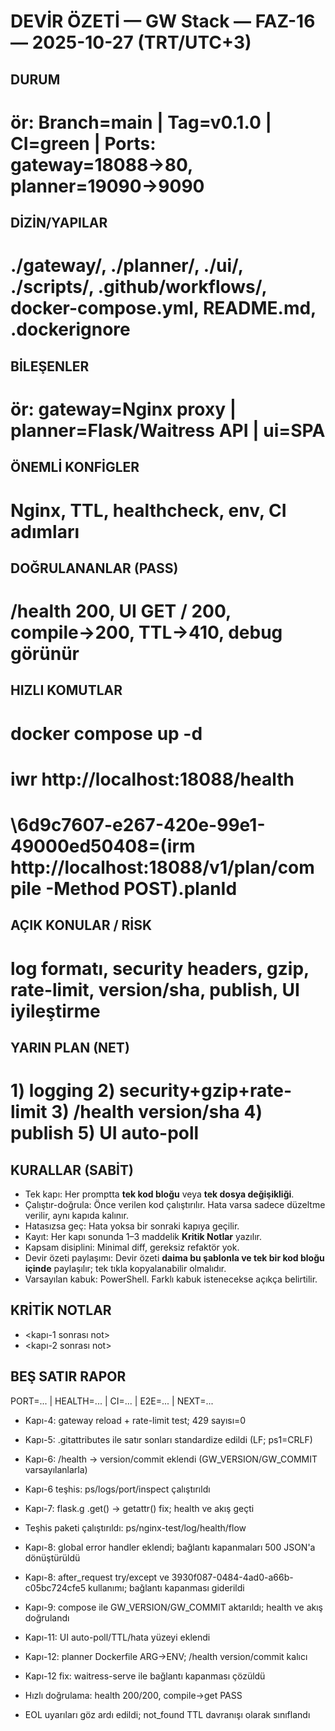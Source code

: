 ﻿# DEVİR ÖZETİ — GW Stack — FAZ-16 — 2025-10-27 (TRT/UTC+3)

## DURUM
# ör: Branch=main | Tag=v0.1.0 | CI=green | Ports: gateway=18088→80, planner=19090→9090

## DİZİN/YAPILAR
# ./gateway/, ./planner/, ./ui/, ./scripts/, .github/workflows/, docker-compose.yml, README.md, .dockerignore

## BİLEŞENLER
# ör: gateway=Nginx proxy | planner=Flask/Waitress API | ui=SPA

## ÖNEMLİ KONFİGLER
# Nginx, TTL, healthcheck, env, CI adımları

## DOĞRULANANLAR (PASS)
# /health 200, UI GET / 200, compile→200, TTL→410, debug görünür

## HIZLI KOMUTLAR
# docker compose up -d
# iwr http://localhost:18088/health
# \6d9c7607-e267-420e-99e1-49000ed50408=(irm http://localhost:18088/v1/plan/compile -Method POST).planId

## AÇIK KONULAR / RİSK
# log formatı, security headers, gzip, rate-limit, version/sha, publish, UI iyileştirme

## YARIN PLAN (NET)
# 1) logging 2) security+gzip+rate-limit 3) /health version/sha 4) publish 5) UI auto-poll

## KURALLAR (SABİT)
- Tek kapı: Her promptta **tek kod bloğu** veya **tek dosya değişikliği**.
- Çalıştır-doğrula: Önce verilen kod çalıştırılır. Hata varsa sadece düzeltme verilir, aynı kapıda kalınır.
- Hatasızsa geç: Hata yoksa bir sonraki kapıya geçilir.
- Kayıt: Her kapı sonunda 1–3 maddelik **Kritik Notlar** yazılır.
- Kapsam disiplini: Minimal diff, gereksiz refaktör yok.
- Devir özeti paylaşımı: Devir özeti **daima bu şablonla ve tek bir kod bloğu içinde** paylaşılır; tek tıkla kopyalanabilir olmalıdır.
- Varsayılan kabuk: PowerShell. Farklı kabuk istenecekse açıkça belirtilir.

## KRİTİK NOTLAR
- <kapı-1 sonrası not>
- <kapı-2 sonrası not>

## BEŞ SATIR RAPOR
PORT=... | HEALTH=... | CI=... | E2E=... | NEXT=...

- Kapı-4: gateway reload + rate-limit test; 429 sayısı=0

- Kapı-5: .gitattributes ile satır sonları standardize edildi (LF; ps1=CRLF)

- Kapı-6: /health → version/commit eklendi (GW_VERSION/GW_COMMIT varsayılanlarla)

- Kapı-6 teşhis: ps/logs/port/inspect çalıştırıldı

- Kapı-7: flask.g .get() → getattr() fix; health ve akış geçti

- Teşhis paketi çalıştırıldı: ps/nginx-test/log/health/flow

- Kapı-8: global error handler eklendi; bağlantı kapanmaları 500 JSON'a dönüştürüldü

- Kapı-8: after_request try/except ve 3930f087-0484-4ad0-a66b-c05bc724cfe5 kullanımı; bağlantı kapanması giderildi

- Kapı-9: compose ile GW_VERSION/GW_COMMIT aktarıldı; health ve akış doğrulandı

- Kapı-11: UI auto-poll/TTL/hata yüzeyi eklendi

- Kapı-12: planner Dockerfile ARG→ENV; /health version/commit kalıcı

- Kapı-12 fix: waitress-serve ile bağlantı kapanması çözüldü

- Hızlı doğrulama: health 200/200, compile→get PASS
- EOL uyarıları göz ardı edildi; not_found TTL davranışı olarak sınıflandı
